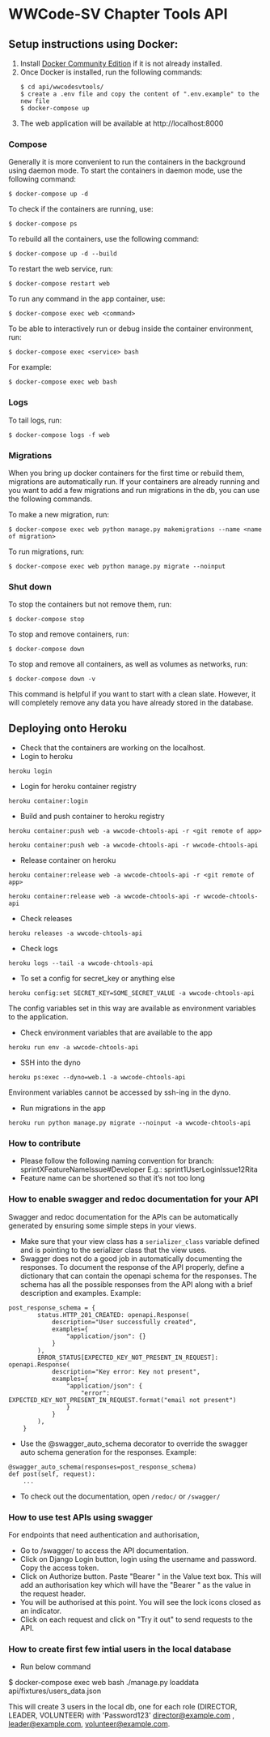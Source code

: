 # WWCode-SV Chapter Tools API

## Setup instructions using Docker:
1. Install [Docker Community Edition](https://docs.docker.com/install/) if it
is not already installed.
1. Once Docker is installed, run the following commands:
    ```
    $ cd api/wwcodesvtools/
    $ create a .env file and copy the content of ".env.example" to the new file
    $ docker-compose up
    ```
1. The web application will be available at http://localhost:8000

### Compose
Generally it is more convenient to run the containers in the background using daemon mode. To start the containers in daemon mode, use the following command:
```
$ docker-compose up -d
```
To check if the containers are running, use:
```
$ docker-compose ps
```
To rebuild all the containers, use the following command:
```
$ docker-compose up -d --build
```
To restart the web service, run:
```
$ docker-compose restart web
```
To run any command in the app container, use:
```
$ docker-compose exec web <command>
```

To be able to interactively run or debug inside the container environment, run:
```
$ docker-compose exec <service> bash
```

For example:
```
$ docker-compose exec web bash
```

### Logs
To tail logs, run:
```
$ docker-compose logs -f web
```

### Migrations
When you bring up docker containers for the first time or rebuild them,
migrations are automatically run. If your containers are already running and
you want to add a few migrations and run migrations in the db, you can use the
following commands.

To make a new migration, run:
```
$ docker-compose exec web python manage.py makemigrations --name <name of migration>
```
To run migrations, run:
```
$ docker-compose exec web python manage.py migrate --noinput
```

### Shut down
To stop the containers but not remove them, run:
```
$ docker-compose stop
```

To stop and remove containers, run:
```
$ docker-compose down
```

To stop and remove all containers, as well as volumes as networks, run:
```
$ docker-compose down -v
```
This command is helpful if you want to start with a clean slate. However, it
will completely remove any data you have already stored in the database.

## Deploying onto Heroku
* Check that the containers are working on the localhost.
* Login to heroku
```
heroku login
```

* Login for heroku container registry
```
heroku container:login
```

* Build and push container to heroku registry
```
heroku container:push web -a wwcode-chtools-api -r <git remote of app>

heroku container:push web -a wwcode-chtools-api -r wwcode-chtools-api
```

* Release container on heroku
```
heroku container:release web -a wwcode-chtools-api -r <git remote of app>

heroku container:release web -a wwcode-chtools-api -r wwcode-chtools-api
```

* Check releases
```
heroku releases -a wwcode-chtools-api
```

* Check logs
```
heroku logs --tail -a wwcode-chtools-api
```

* To set a config for secret_key or anything else
```
heroku config:set SECRET_KEY=SOME_SECRET_VALUE -a wwcode-chtools-api
```
The config variables set in this way are available as environment variables to 
the application.

* Check environment variables that are available to the app
```
heroku run env -a wwcode-chtools-api
```

* SSH into the dyno
```
heroku ps:exec --dyno=web.1 -a wwcode-chtools-api
```
Environment variables cannot be accessed by ssh-ing in the dyno.

* Run migrations in the app
```
heroku run python manage.py migrate --noinput -a wwcode-chtools-api
```

### How to contribute

* Please follow the following naming convention for branch: 
sprintXFeatureNameIssue#Developer
E.g.: sprint1UserLoginIssue12Rita
* Feature name can be shortened so that it’s not too long

### How to enable swagger and redoc documentation for your API

Swagger and redoc documentation for the APIs can be automatically generated by ensuring
some simple steps in your views.
* Make sure that your view class has a `serializer_class` variable defined and is pointing
to the serializer class that the view uses.
* Swagger does not do a good job in automatically documenting the responses. To document the 
response of the API properly, define a dictionary that can contain the openapi schema for the 
responses. The schema has all the possible responses from the API along with a brief description
and examples.
Example:
```
post_response_schema = {
        status.HTTP_201_CREATED: openapi.Response(
            description="User successfully created",
            examples={
                "application/json": {}
            }
        ),
        ERROR_STATUS[EXPECTED_KEY_NOT_PRESENT_IN_REQUEST]: openapi.Response(
            description="Key error: Key not present",
            examples={
                "application/json": {
                    "error": EXPECTED_KEY_NOT_PRESENT_IN_REQUEST.format("email not present")
                }
            }
        ),
    }
```
* Use the @swagger_auto_schema decorator to override the swagger auto schema generation 
for the responses.
Example:
```
@swagger_auto_schema(responses=post_response_schema)
def post(self, request):
    ...
```
* To check out the documentation, open `/redoc/` or `/swagger/`

### How to use test APIs using swagger

For endpoints that need authentication and authorisation,
* Go to /swagger/ to access the API documentation.
* Click on Django Login button, login using the username and password. Copy the access token.
* Click on Authorize button. Paste "Bearer <token>" in the Value text box. This will add an authorisation key which 
will have the "Bearer <token>" as the value in the request header.
* You will be authorised at this point. You will see the lock icons closed as an indicator. 
* Click on each request and click on "Try it out" to send requests to the API.

### How to create first few intial users in the local database
* Run below command

$ docker-compose exec web bash
./manage.py loaddata api/fixtures/users_data.json

This will create 3 users in the local db, one for each role (DIRECTOR, LEADER, VOLUNTEER) with 'Password123'
director@example.com , leader@example.com, volunteer@example.com.